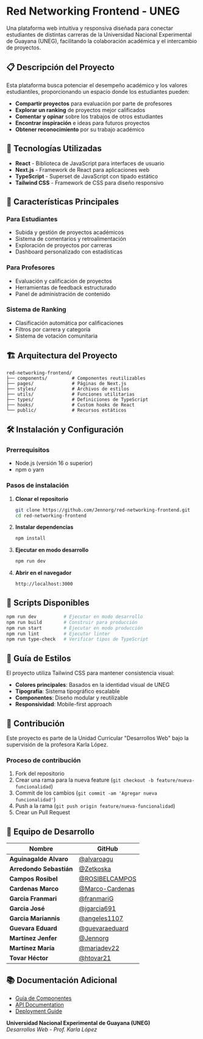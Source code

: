 # Red Networking Frontend - UNEG

Una plataforma web intuitiva y responsiva diseñada para conectar estudiantes de distintas carreras de la Universidad Nacional Experimental de Guayana (UNEG), facilitando la colaboración académica y el intercambio de proyectos.

## 📋 Descripción del Proyecto

Esta plataforma busca potenciar el desempeño académico y los valores estudiantiles, proporcionando un espacio donde los estudiantes pueden:

- **Compartir proyectos** para evaluación por parte de profesores
- **Explorar un ranking** de proyectos mejor calificados
- **Comentar y opinar** sobre los trabajos de otros estudiantes
- **Encontrar inspiración** e ideas para futuros proyectos
- **Obtener reconocimiento** por su trabajo académico

## 🚀 Tecnologías Utilizadas

- **React** - Biblioteca de JavaScript para interfaces de usuario
- **Next.js** - Framework de React para aplicaciones web
- **TypeScript** - Superset de JavaScript con tipado estático
- **Tailwind CSS** - Framework de CSS para diseño responsivo

## 🎯 Características Principales

### Para Estudiantes
- Subida y gestión de proyectos académicos
- Sistema de comentarios y retroalimentación
- Exploración de proyectos por carreras
- Dashboard personalizado con estadísticas

### Para Profesores
- Evaluación y calificación de proyectos
- Herramientas de feedback estructurado
- Panel de administración de contenido

### Sistema de Ranking
- Clasificación automática por calificaciones
- Filtros por carrera y categoría
- Sistema de votación comunitaria

## 🏗️ Arquitectura del Proyecto

```
red-networking-frontend/
├── components/         # Componentes reutilizables
├── pages/              # Páginas de Next.js
├── styles/             # Archivos de estilos
├── utils/              # Funciones utilitarias
├── types/              # Definiciones de TypeScript
├── hooks/              # Custom hooks de React
└── public/             # Recursos estáticos
```

## 🛠️ Instalación y Configuración

### Prerrequisitos
- Node.js (versión 16 o superior)
- npm o yarn

### Pasos de instalación

1. **Clonar el repositorio**
   ```bash
   git clone https://github.com/Jennorg/red-networking-frontend.git
   cd red-networking-frontend
   ```

2. **Instalar dependencias**
   ```bash
   npm install
   ```

4. **Ejecutar en modo desarrollo**
   ```bash
   npm run dev
   ```

5. **Abrir en el navegador**
   ```
   http://localhost:3000
   ```

## 📝 Scripts Disponibles

```bash
npm run dev          # Ejecutar en modo desarrollo
npm run build        # Construir para producción
npm run start        # Ejecutar en modo producción
npm run lint         # Ejecutar linter
npm run type-check   # Verificar tipos de TypeScript
```

## 🎨 Guía de Estilos

El proyecto utiliza Tailwind CSS para mantener consistencia visual:

- **Colores principales**: Basados en la identidad visual de UNEG
- **Tipografía**: Sistema tipográfico escalable
- **Componentes**: Diseño modular y reutilizable
- **Responsividad**: Mobile-first approach

## 🤝 Contribución

Este proyecto es parte de la Unidad Curricular "Desarrollos Web" bajo la supervisión de la profesora Karla López.

### Proceso de contribución
1. Fork del repositorio
2. Crear una rama para la nueva feature (`git checkout -b feature/nueva-funcionalidad`)
3. Commit de los cambios (`git commit -am 'Agregar nueva funcionalidad'`)
4. Push a la rama (`git push origin feature/nueva-funcionalidad`)
5. Crear un Pull Request

## 👥 Equipo de Desarrollo

| Nombre | GitHub |
|--------|---------|
| **Aguinagalde Alvaro**| [@alvaroagu](https://github.com/alvaroagu) |
| **Arredondo Sebastián**| [@Zetkoska](https://github.com/Zetkoska) |
| **Campos Rosibel**| [@ROSIBELCAMPOS](https://github.com/ROSIBELCAMPOS) |
| **Cardenas Marco**| [@Marco-Cardenas](https://github.com/Marco-Cardenas) |
| **Garcia Franmari**| [@franmariG](https://github.com/franmariG) |
| **Garcia José**| [@jgarcia691](https://github.com/jgarcia691) |
| **Garcia Mariannis**| [@angeles1107](https://github.com/angeles1107) |
| **Guevara Eduard**| [@guevaraeduard](https://github.com/guevaraeduard) |
| **Martínez Jenfer**| [@Jennorg](https://github.com/Jennorg) |
| **Martínez María**| [@mariadev22](https://github.com/mariadev22) |
| **Tovar Héctor**| [@htovar21](https://github.com/htovar21) |

## 📚 Documentación Adicional

- [Guía de Componentes](./docs/components.md)
- [API Documentation](./docs/api.md)
- [Deployment Guide](./docs/deployment.md)


**Universidad Nacional Experimental de Guayana (UNEG)**  
*Desarrollos Web - Prof. Karla López*
